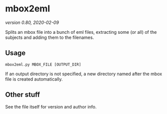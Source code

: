 # mbox2eml

_version 0.80, 2020-02-09_

Splits an mbox file into a bunch of eml files, extracting some (or all) of the
subjects and adding them to the filenames.

## Usage
`mbox2eml.py MBOX_FILE [OUTPUT_DIR]`

If an output directory is not specified, a new directory named after the mbox
file is created automatically.

## Other stuff
See the file itself for version and author info.
